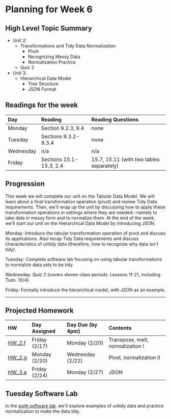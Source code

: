 # Planning for Week 6

## High Level Topic Summary

  - Unit 2:
    - Transformations and Tidy Data Normalization
        - Pivot
        - Recognizing Messy Data
        - Normalization Practice
    - Quiz 2
  - Unit 3:
    - Hierarchical Data Model
        - Tree Structure
        - JSON Format

## Readings for the week

Day        | Reading      | Reading Questions
:--------- |:-------------|:----------------------------------
Monday     | Section 9.2.3, 9.4 | none
Tuesday    | Sections 9.3.2-9.3.4  | none
Wednesday  | n/a  | n/a
Friday     | Sections 15.1-15.3, 2.4 | 15.7, 15.11 (with two tables separately)

## Progression

This week we will complete our unit on the Tabular Data Model.  We will learn about a final transformation operation (pivot) and review Tidy Data requirements.  Then, we'll wrap up the unit by discussing how to apply these transformation operations in settings where they are needed--namely to take data in messy form and to normalize them.  At the end of the week, we'll start our unit on the Hierarchical Data Model by introducing JSON.

Monday: Introduce the tabular transformation operation of pivot and discuss its applications.  Also recap Tidy Data requirements and discuss characteristics of untidy data (therefore, how to recognize why data isn't tidy).

Tuesday: Complete software lab focusing on using tabular transformations to normalize data sets to be tidy.  

Wednesday: Quiz 2 (covers eleven class periods: Lessons 11-21, including Tues. 10/4).

Friday: Formally introduce the hierarchical model, with JSON as an example.

---

## Projected Homework

HW | Day Assigned  | Day Due (by 4pm) | Contents
:--|:--------|:--------|:------------
[HW_2.f](../hw/HW_2.f/README.md) | Friday (2/17) | Monday (2/20) | Transpose, melt, normalization I
[HW_2.g](../hw/HW_2.g/README.md) | Monday (2/20) | Wednesday (2/22) | Pivot, normalization II
[HW_3.a](../hw/HW_3.a/README.md) | Friday (2/24) | Monday (2/27) | JSON

## Tuesday Software Lab

In the [sixth software lab](../sw_lab/lab_06/README.md), we'll explore examples of untidy data and practice normalization to make the data tidy.